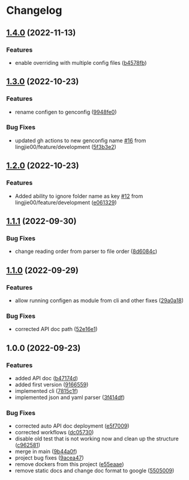 # Changelog

## [1.4.0](https://github.com/lingjie00/genconfig/compare/v1.3.0...v1.4.0) (2022-11-13)


### Features

* enable overriding with multiple config files ([b4578fb](https://github.com/lingjie00/genconfig/commit/b4578fb0d07c1485f65778338927951cb738a648))

## [1.3.0](https://github.com/lingjie00/configen/compare/v1.2.0...v1.3.0) (2022-10-23)


### Features

* rename configen to genconfig ([9948fe0](https://github.com/lingjie00/configen/commit/9948fe0c485cb160625566ea36294b7be35f2d03))


### Bug Fixes

* updated gh actions to new genconfig name [#16](https://github.com/lingjie00/configen/issues/16) from lingjie00/feature/development ([5f3b3e2](https://github.com/lingjie00/configen/commit/5f3b3e2dd45d94948287bb01288bd1fa058b8d30))

## [1.2.0](https://github.com/lingjie00/configen/compare/v1.1.1...v1.2.0) (2022-10-23)


### Features

* Added ability to ignore folder name as key [#12](https://github.com/lingjie00/configen/issues/12) from lingjie00/feature/development ([e061329](https://github.com/lingjie00/configen/commit/e0613294dbc3dc387830c10858e9f78206bf469e))

## [1.1.1](https://github.com/lingjie00/configen/compare/v1.1.0...v1.1.1) (2022-09-30)


### Bug Fixes

* change reading order from parser to file order ([8d6084c](https://github.com/lingjie00/configen/commit/8d6084c9d09940632d5b19751089d4de28b5d37a))

## [1.1.0](https://github.com/lingjie00/configen/compare/v1.0.0...v1.1.0) (2022-09-29)


### Features

* allow running configen as module from cli and other fixes ([29a0a18](https://github.com/lingjie00/configen/commit/29a0a18c58eb2ed0974bf3d0d2d1a511d65883c9))


### Bug Fixes

* corrected API doc path ([52e16e1](https://github.com/lingjie00/configen/commit/52e16e1b44b20be020f8f5d8724303ef12651952))

## 1.0.0 (2022-09-23)


### Features

* added API doc ([b47174d](https://github.com/lingjie00/configen/commit/b47174dc80121ca90180e69e59e9dc7de7fdaadd))
* added first version ([9166559](https://github.com/lingjie00/configen/commit/916655968ce2972450ac2307490eacd32879db7f))
* implemented cli ([7815c1f](https://github.com/lingjie00/configen/commit/7815c1f8a26be3370d26938e432286d2f7439064))
* implemented json and yaml parser ([3f414df](https://github.com/lingjie00/configen/commit/3f414dfd07098bda5e6f6f36958d8e4f797922ad))


### Bug Fixes

* corrected auto API doc deployment ([e5f7009](https://github.com/lingjie00/configen/commit/e5f70097e8767e479acec1a3c133b7548fcc76d8))
* corrected workflows ([dc05730](https://github.com/lingjie00/configen/commit/dc05730a1e79c1260b7dc8551e5d78d8d370a2ce))
* disable old test that is not working now and clean up the structure ([c962581](https://github.com/lingjie00/configen/commit/c9625815e62608de8fa1c9313aed370bed9b30aa))
* merge in main ([9b44a0f](https://github.com/lingjie00/configen/commit/9b44a0f3948c3334dd33009f1e1d415f3e0cafdc))
* project bug fixes ([9acea47](https://github.com/lingjie00/configen/commit/9acea47cb82d7ad04853eb7edc48ff3ba4a66908))
* remove dockers from this project ([e55eaae](https://github.com/lingjie00/configen/commit/e55eaae991362718b493cfbb674a599ceaccd3e1))
* remove static docs and change doc format to google ([5505009](https://github.com/lingjie00/configen/commit/5505009262a9711e1742a4e6b1d4373f14ffce29))
